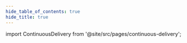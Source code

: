 ```yaml
---
hide_table_of_contents: true
hide_title: true
---
```


<!-- # Deploy Services -->

<!-- Custom component -->

import ContinuousDelivery from '@site/src/pages/continuous-delivery';

<ContinuousDelivery />
